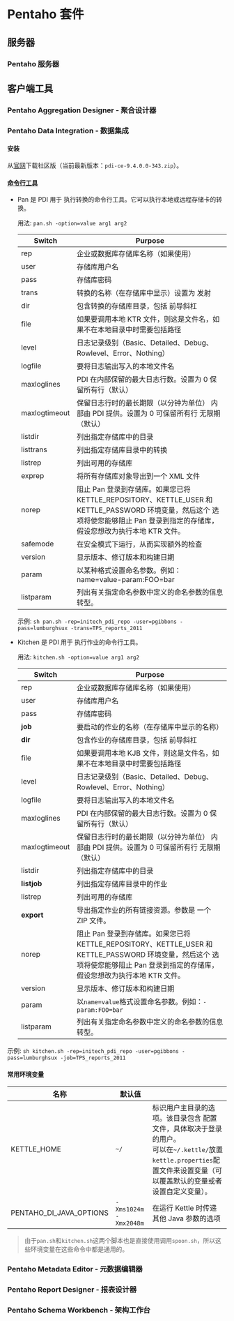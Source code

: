 # Pentaho 套件

## 服务器

### Pentaho 服务器



## 客户端工具

### Pentaho Aggregation Designer - 聚合设计器

### Pentaho Data Integration - 数据集成

#### 安装

从[官网](https://www.hitachivantara.com/en-us/products/pentaho-plus-platform/data-integration-analytics/download-pentaho.html)下载社区版（当前最新版本：`pdi-ce-9.4.0.0-343.zip`）。

#### [命令行工具](https://help.hitachivantara.com/Documentation/Pentaho/Data_Integration_and_Analytics/9.4/Products/Use_Command_Line_Tools_to_Run_Transformations_and_Jobs)

- Pan 是 PDI 用于 执行转换的命令行工具。它可以执行本地或远程存储卡的转换。

  用法: `pan.sh -option=value arg1 arg2`

  | Switch        | Purpose                                                      |
  | ------------- | ------------------------------------------------------------ |
  | rep           | 企业或数据库存储库名称（如果使用）                           |
  | user          | 存储库用户名                                                 |
  | pass          | 存储库密码                                                   |
  | trans         | 转换的名称（在存储库中显示）设置为 发射                      |
  | dir           | 包含转换的存储库目录，包括 前导斜杠                          |
  | file          | 如果要调用本地 KTR 文件，则这是文件名，如果不在本地目录中时需要包括路径 |
  | level         | 日志记录级别（Basic、Detailed、Debug、Rowlevel、Error、Nothing） |
  | logfile       | 要将日志输出写入的本地文件名                                 |
  | maxloglines   | PDI 在内部保留的最大日志行数。设置为 0 保留所有行（默认）    |
  | maxlogtimeout | 保留日志行时的最长期限（以分钟为单位） 内部由 PDI 提供。设置为 0 可保留所有行 无限期（默认） |
  | listdir       | 列出指定存储库中的目录                                       |
  | listtrans     | 列出指定存储库目录中的转换                                   |
  | listrep       | 列出可用的存储库                                             |
  | exprep        | 将所有存储库对象导出到一个 XML 文件                          |
  | norep         | 阻止 Pan 登录到存储库。如果您已将 KETTLE_REPOSITORY、KETTLE_USER 和 KETTLE_PASSWORD 环境变量，然后这个 选项将使您能够阻止 Pan 登录到指定的存储库， 假设您想改为执行本地 KTR 文件。 |
  | safemode      | 在安全模式下运行，从而实现额外的检查                         |
  | version       | 显示版本、修订版本和构建日期                                 |
  | param         | 以某种格式设置命名参数。例如：name=value-param:FOO=bar       |
  | listparam     | 列出有关指定命名参数中定义的命名参数的信息 转型。            |

  示例: `sh pan.sh -rep=initech_pdi_repo -user=pgibbons -pass=lumburghsux -trans=TPS_reports_2011`

- Kitchen 是 PDI 用于 执行作业的命令行工具。

  用法: `kitchen.sh -option=value arg1 arg2`

  | Switch        | Purpose                                                      |
  | ------------- | ------------------------------------------------------------ |
  | rep           | 企业或数据库存储库名称（如果使用）                           |
  | user          | 存储库用户名                                                 |
  | pass          | 存储库密码                                                   |
  | **job**       | 要启动的作业的名称（在存储库中显示的名称）                   |
  | **dir**       | 包含作业的存储库目录，包括 前导斜杠                          |
  | file          | 如果要调用本地 KJB 文件，则这是文件名，如果不在本地目录中时需要包括路径 |
  | level         | 日志记录级别（Basic、Detailed、Debug、Rowlevel、Error、Nothing） |
  | logfile       | 要将日志输出写入的本地文件名                                 |
  | maxloglines   | PDI 在内部保留的最大日志行数。设置为 0 保留所有行（默认）    |
  | maxlogtimeout | 保留日志行时的最长期限（以分钟为单位） 内部由 PDI 提供。设置为 0 可保留所有行 无限期（默认） |
  | listdir       | 列出指定存储库中的目录                                       |
  | **listjob**   | 列出指定存储库目录中的作业                                   |
  | listrep       | 列出可用的存储库                                             |
  | **export**    | 导出指定作业的所有链接资源。参数是 一个 ZIP 文件。           |
  | norep         | 阻止 Pan 登录到存储库。如果您已将 KETTLE_REPOSITORY、KETTLE_USER 和 KETTLE_PASSWORD 环境变量，然后这个 选项将使您能够阻止 Pan 登录到指定的存储库， 假设您想改为执行本地 KTR 文件。 |
  | version       | 显示版本、修订版本和构建日期                                 |
  | param         | 以`name=value`格式设置命名参数。例如：`-param:FOO=bar`       |
  | listparam     | 列出有关指定命名参数中定义的命名参数的信息 转型。            |
  

示例: `sh kitchen.sh -rep=initech_pdi_repo -user=pgibbons -pass=lumburghsux -job=TPS_reports_2011`

#### 常用环境变量

| 名称                    | 默认值                |                                                              |
| ----------------------- | --------------------- | ------------------------------------------------------------ |
| KETTLE_HOME             | `~/`                  | 标识用户主目录的选项。该目录包含 配置文件，具体取决于登录的用户。<br />可以在`~/.kettle/`放置`kettle.properties`配置文件来设置变量（可以覆盖默认的变量或者设置自定义变量）。 |
| PENTAHO_DI_JAVA_OPTIONS | `-Xms1024m -Xmx2048m` | 在运行 Kettle 时传递其他 Java 参数的选项                     |

> 由于`pan.sh`和`kitchen.sh`这两个脚本也是直接使用调用`spoon.sh`，所以这些环境变量在这些命令中都是通用的。

### Pentaho Metadata Editor - 元数据编辑器

### Pentaho Report Designer - 报表设计器

### Pentaho Schema Workbench - 架构工作台

